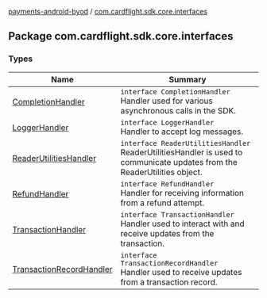 [payments-android-byod](../index.md) / [com.cardflight.sdk.core.interfaces](./index.md)

## Package com.cardflight.sdk.core.interfaces

### Types

| Name | Summary |
|---|---|
| [CompletionHandler](-completion-handler/index.md) | `interface CompletionHandler`<br>Handler used for various asynchronous calls in the SDK. |
| [LoggerHandler](-logger-handler/index.md) | `interface LoggerHandler`<br>Handler to accept log messages. |
| [ReaderUtilitiesHandler](-reader-utilities-handler/index.md) | `interface ReaderUtilitiesHandler`<br>ReaderUtilitiesHandler is used to communicate updates from the ReaderUtilities object. |
| [RefundHandler](-refund-handler/index.md) | `interface RefundHandler`<br>Handler for receiving information from a refund attempt. |
| [TransactionHandler](-transaction-handler/index.md) | `interface TransactionHandler`<br>Handler used to interact with and receive updates from the transaction. |
| [TransactionRecordHandler](-transaction-record-handler/index.md) | `interface TransactionRecordHandler`<br>Handler used to receive updates from a transaction record. |
